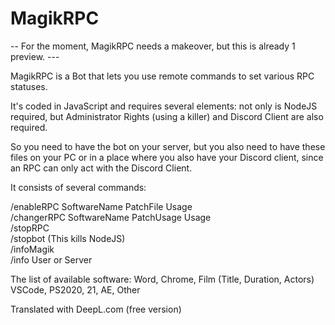 # MagikRPC
-- For the moment, MagikRPC needs a makeover, but this is already 1 preview. ---

MagikRPC is a Bot that lets you use remote commands to set various RPC statuses.

It's coded in JavaScript and requires several elements: not only is NodeJS required, but Administrator Rights (using a killer) and Discord Client are also required.

So you need to have the bot on your server, but you also need to have these files on your PC or in a place where you also have your Discord client, since an RPC can only act with the Discord Client.

It consists of several commands:

/enableRPC SoftwareName PatchFile Usage </br>
/changerRPC SoftwareName PatchUsage Usage </br>
/stopRPC </br>
/stopbot (This kills NodeJS) </br>
/infoMagik </br>
/info User or Server  </br>

The list of available software: Word, Chrome, Film (Title, Duration, Actors) VSCode, PS2020, 21, AE, Other

Translated with DeepL.com (free version)
